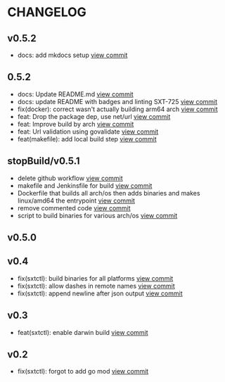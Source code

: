 # CHANGELOG

## v0.5.2

* docs: add mkdocs setup [view commit](https://github.com/catenasys/sxtctl/commit/c0769e8b1670e041541239609946deb9a88be854)

## 0.5.2

* docs: Update README.md [view commit](https://github.com/catenasys/sxtctl/commit/c90da5f2d05b553773ab350a5e601f602727cd13)
* docs: update README with badges and linting SXT-725 [view commit](https://github.com/catenasys/sxtctl/commit/cb6d2467ec5fa1484ae321dd69428d32c76222ca)
* fix(docker): correct wasn't actually building arm64 arch [view commit](https://github.com/catenasys/sxtctl/commit/38ddc55dedd1dd817b1d80c5c5076d144fbac55a)
* feat: Drop the package dep, use net/url [view commit](https://github.com/catenasys/sxtctl/commit/f3a25d72ca2150e743455db64f35a7027661202c)
* feat: Improve build by arch [view commit](https://github.com/catenasys/sxtctl/commit/cdc8e40ed9ab029b72a2029b2cbc96b00971cc75)
* feat: Url validation using govalidate [view commit](https://github.com/catenasys/sxtctl/commit/be149ec69a27713da60ac8914b8e5b6b2b1cc4c0)
* feat(makefile): add local build step [view commit](https://github.com/catenasys/sxtctl/commit/7848b9cb9b6798ef764854ea2902cb2cf8f6502f)

## stopBuild/v0.5.1

* delete github workflow [view commit](https://github.com/catenasys/sxtctl/commit/6d9683eabc21f3e05a43bd78c8a47a13c4d205a2)
* makefile and Jenkinsfile for build [view commit](https://github.com/catenasys/sxtctl/commit/8926131f3809b5bcc99f2db17e57bde6f2926f01)
* Dockerfile that builds all arch/os then adds binaries and makes linux/amd64 the entrypoint [view commit](https://github.com/catenasys/sxtctl/commit/c3e93622c9809580b64b57e220e0c69b962cd159)
* remove commented code [view commit](https://github.com/catenasys/sxtctl/commit/06a89109ed8bbfa0841d66592c64b4cdddac695c)
* script to build binaries for various arch/os [view commit](https://github.com/catenasys/sxtctl/commit/662cdb0db3d9aee2798d32790108604877dec79f)

## v0.5.0


## v0.4

* fix(sxtctl): build binaries for all platforms [view commit](https://github.com/catenasys/sxtctl/commit/fb62df16896c569c0bd6b7333bb78c04024af2f3)
* fix(sxtctl): allow dashes in remote names [view commit](https://github.com/catenasys/sxtctl/commit/e6447c6f72a01aaf5f2b045625cf5af806e74516)
* fix(sxtctl): append newline after json output [view commit](https://github.com/catenasys/sxtctl/commit/263fa73250b70b7f6075efe723cbed9a998f8158)

## v0.3

* feat(sxtctl): enable darwin build [view commit](https://github.com/catenasys/sxtctl/commit/683e2eb25b490469d498947c87fb6a4a99e26595)

## v0.2

* fix(sxtctl): forgot to add go mod [view commit](https://github.com/catenasys/sxtctl/commit/cb88fc60695e41f9b673ba5138671e8018e2bd53)

